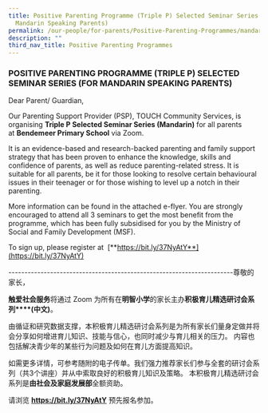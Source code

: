 ```yaml
---
title: Positive Parenting Programme (Triple P) Selected Seminar Series (For
  Mandarin Speaking Parents)
permalink: /our-people/for-parents/Positive-Parenting-Programmes/mandarin
description: ""
third_nav_title: Positive Parenting Programmes
---
```

### POSITIVE PARENTING PROGRAMME (TRIPLE P) SELECTED SEMINAR SERIES (FOR MANDARIN SPEAKING PARENTS)

Dear Parent/ Guardian,

Our Parenting Support Provider (PSP), TOUCH Community Services, is organising **Triple P Selected Seminar Series (Mandarin)** for all parents at **Bendemeer Primary School** via Zoom.

It is an evidence-based and research-backed parenting and family support strategy that has been proven to enhance the knowledge, skills and confidence of parents, as well as reduce parenting-related stress. It is suitable for all parents, be it for those looking to resolve certain behavioural issues in their teenager or for those wishing to level up a notch in their parenting.

More information can be found in the attached e-flyer. You are strongly encouraged to attend all 3 seminars to get the most benefit from the programme, which has been fully subsidised for you by the Ministry of Social and Family Development (MSF).

[](https://bit.ly/37NyAtY)To sign up, please register at  [**https://bit.ly/37NyAtY**](https://bit.ly/37NyAtY)

\----------------------------------------------------------------------尊敬的家长，

**触爱社会服务**将通过 Zoom 为所有在**明智小学**的家长主办**积极育儿精选研讨会系列****(****中文****)**。

由循证和研究数据支撑，本积极育儿精选研讨会系列是为所有家长们量身定做并将会分享如何增进育儿知识、技能与信心，也同时减少与育儿相关的压力。 内容也包括解决青少年的某些行为问题及如何在育儿方面提高知识。

如需更多详情，可参考随附的电子传单。我们强力推荐家长们参与全套的研讨会系列（共3个讲座）并从中索取良好的积极育儿知识及策略。 本积极育儿精选研讨会系列是**由社会及家庭发展部**全额资助。

请浏览 [**https://**](https://bit.ly/37NyAtY)[**bit.ly/37NyAtY**](https://bit.ly/37NyAtY) 预先报名参加。